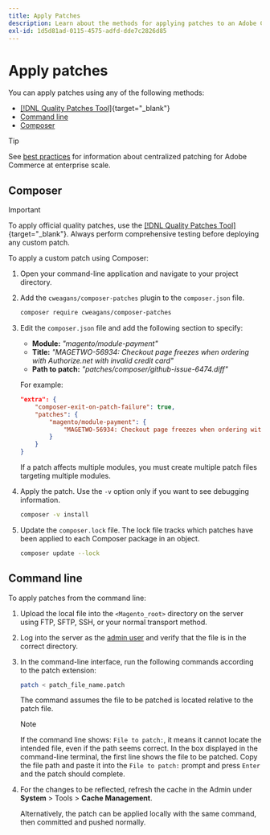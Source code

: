 ```yaml
---
title: Apply Patches
description: Learn about the methods for applying patches to an Adobe Commerce or Magento Open Source project.
exl-id: 1d5d81ad-0115-4575-adfd-dde7c2826d85
---
```

# Apply patches

You can apply patches using any of the following methods:

-  [[!DNL Quality Patches Tool]](https://experienceleague.adobe.com/tools/commerce-quality-patches/index.html){target="_blank"}
-  [Command line](../patches/apply.md#command-line)
-  [Composer](../patches/apply.md#composer)


>[!TIP]
>
>See [best practices](../../implementation-playbook/best-practices/maintenance/patching-at-scale.md) for information about centralized patching for Adobe Commerce at enterprise scale.

## Composer

>[!IMPORTANT]
>
>To apply official quality patches, use the [[!DNL Quality Patches Tool]](https://experienceleague.adobe.com/tools/commerce-quality-patches/index.html){target="_blank"}. Always perform comprehensive testing before deploying any custom patch.

To apply a custom patch using Composer:

1. Open your command-line application and navigate to your project directory.
1. Add the `cweagans/composer-patches` plugin to the `composer.json` file.

   ```bash
   composer require cweagans/composer-patches
   ```

1. Edit the `composer.json` file and add the following section to specify:
   - **Module:** *\"magento/module-payment\"*
   - **Title:** *\"MAGETWO-56934: Checkout page freezes when ordering with Authorize.net with invalid credit card\"*
   - **Path to patch:** *\"patches/composer/github-issue-6474.diff\"*

   For example:

   ```json
   "extra": {
       "composer-exit-on-patch-failure": true,
       "patches": {
           "magento/module-payment": {
               "MAGETWO-56934: Checkout page freezes when ordering with Authorize.net with invalid credit card": "patches/composer/github-issue-6474.diff"
           }
       }
   }
   ```

   If a patch affects multiple modules, you must create multiple patch files targeting multiple modules.

1. Apply the patch. Use the `-v` option only if you want to see debugging information.

   ```bash
   composer -v install
   ```

1. Update the `composer.lock` file. The lock file tracks which patches have been applied to each Composer package in an object.

   ```bash
   composer update --lock
   ```

## Command line

To apply patches from the command line:

1. Upload the local file into the `<Magento_root>` directory on the server using FTP, SFTP, SSH, or your normal transport method.
1. Log into the server as the [admin user](../../configuration/cli/config-cli.md#prerequisites) and verify that the file is in the correct directory.
1. In the command-line interface, run the following commands according to the patch extension:

   ```bash
   patch < patch_file_name.patch
   ```

   The command assumes the file to be patched is located relative to the patch file.

   >[!NOTE]
   >
   >If the command line shows: `File to patch:`, it means it cannot locate the intended file, even if the path seems correct. In the box displayed in the command-line terminal, the first line shows the file to be patched. Copy the file path and paste it into the `File to patch:` prompt and press `Enter` and the patch should complete.

1. For the changes to be reflected, refresh the cache in the Admin under **System** > Tools > **Cache Management**.

   Alternatively, the patch can be applied locally with the same command, then committed and pushed normally.
